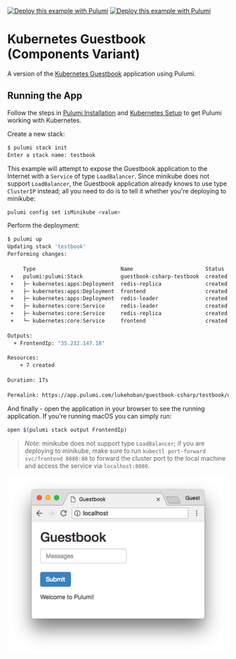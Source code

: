 [![Deploy this example with Pulumi](https://www.pulumi.com/images/deploy-with-pulumi/dark.svg)](https://app.pulumi.com/new?template=https://github.com/pulumi/examples/blob/master/kubernetes-cs-guestbook/components/README.md#gh-light-mode-only)
[![Deploy this example with Pulumi](https://www.pulumi.com/images/deploy-with-pulumi/light.svg)](https://app.pulumi.com/new?template=https://github.com/pulumi/examples/blob/master/kubernetes-cs-guestbook/components/README.md#gh-dark-mode-only)

# Kubernetes Guestbook (Components Variant)

A version of the [Kubernetes Guestbook](https://kubernetes.io/docs/tutorials/stateless-application/guestbook/)
application using Pulumi.

## Running the App

Follow the steps in [Pulumi Installation](https://www.pulumi.com/docs/get-started/install/) and [Kubernetes Setup](https://www.pulumi.com/docs/intro/cloud-providers/kubernetes/setup/) to get Pulumi working with Kubernetes.

Create a new stack:

```sh
$ pulumi stack init
Enter a stack name: testbook
```

This example will attempt to expose the Guestbook application to the Internet with a `Service` of
type `LoadBalancer`. Since minikube does not support `LoadBalancer`, the Guestbook application
already knows to use type `ClusterIP` instead; all you need to do is to tell it whether you're
deploying to minikube:

```sh
pulumi config set isMinikube <value>
```

Perform the deployment:

```sh
$ pulumi up
Updating stack 'testbook'
Performing changes:

     Type                           Name                       Status
 +   pulumi:pulumi:Stack            guestbook-csharp-testbook  created
 +   ├─ kubernetes:apps:Deployment  redis-replica              created
 +   ├─ kubernetes:apps:Deployment  frontend                   created
 +   ├─ kubernetes:apps:Deployment  redis-leader               created
 +   ├─ kubernetes:core:Service     redis-leader               created
 +   ├─ kubernetes:core:Service     redis-replica              created
 +   └─ kubernetes:core:Service     frontend                   created

Outputs:
  + FrontendIp: "35.232.147.18"

Resources:
    + 7 created

Duration: 17s

Permalink: https://app.pulumi.com/lukehoban/guestbook-csharp/testbook/updates/1
```

And finally - open the application in your browser to see the running application. If you're running
macOS you can simply run:

```sh
open $(pulumi stack output FrontendIp)
```

> _Note_: minikube does not support type `LoadBalancer`; if you are deploying to minikube, make sure
> to run `kubectl port-forward svc/frontend 8080:80` to forward the cluster port to the local
> machine and access the service via `localhost:8080`.

![Guestbook in browser](./imgs/guestbook.png)
